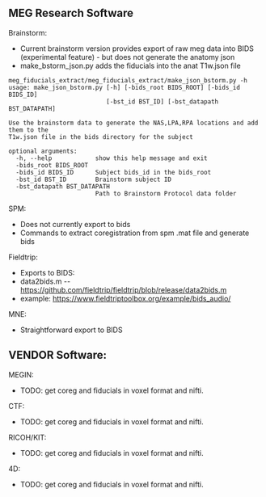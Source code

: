 
## MEG Research Software
Brainstorm:
- Current brainstorm version provides export of raw meg data into BIDS (experimental feature) - but does not generate the anatomy json
- make_bstorm_json.py adds the fiducials into the anat T1w.json file
```
meg_fiducials_extract/meg_fiducials_extract/make_json_bstorm.py -h 
usage: make_json_bstorm.py [-h] [-bids_root BIDS_ROOT] [-bids_id BIDS_ID]
                           [-bst_id BST_ID] [-bst_datapath BST_DATAPATH]

Use the brainstorm data to generate the NAS,LPA,RPA locations and add them to the
T1w.json file in the bids directory for the subject

optional arguments:
  -h, --help            show this help message and exit
  -bids_root BIDS_ROOT
  -bids_id BIDS_ID      Subject bids_id in the bids_root
  -bst_id BST_ID        Brainstorm subject ID
  -bst_datapath BST_DATAPATH
                        Path to Brainstorm Protocol data folder

```

SPM: 
- Does not currently export to bids
- Commands to extract coregistration from spm .mat file and generate bids

Fieldtrip:
- Exports to BIDS:
- data2bids.m -- https://github.com/fieldtrip/fieldtrip/blob/release/data2bids.m
- example: https://www.fieldtriptoolbox.org/example/bids_audio/

MNE: 
- Straightforward export to BIDS

## VENDOR Software:
MEGIN:
- TODO: get coreg and fiducials  in voxel format and nifti.

CTF:
- TODO: get coreg and fiducials  in voxel format and nifti.

RICOH/KIT:
- TODO: get coreg and fiducials  in voxel format and nifti.

4D:
- TODO: get coreg and fiducials  in voxel format and nifti.
